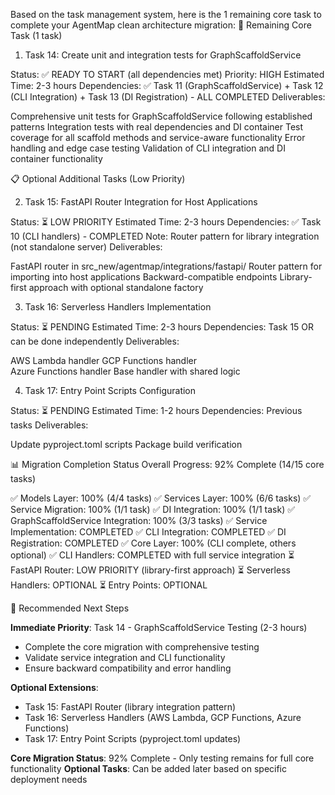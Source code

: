 Based on the task management system, here is the 1 remaining core task to complete your AgentMap clean architecture migration:
🎯 Remaining Core Task (1 task)
1. Task 14: Create unit and integration tests for GraphScaffoldService

Status: ✅ READY TO START (all dependencies met)
Priority: HIGH
Estimated Time: 2-3 hours
Dependencies: ✅ Task 11 (GraphScaffoldService) + Task 12 (CLI Integration) + Task 13 (DI Registration) - ALL COMPLETED
Deliverables:

Comprehensive unit tests for GraphScaffoldService following established patterns
Integration tests with real dependencies and DI container
Test coverage for all scaffold methods and service-aware functionality
Error handling and edge case testing
Validation of CLI integration and DI container functionality



📋 Optional Additional Tasks (Low Priority)

2. Task 15: FastAPI Router Integration for Host Applications

Status: ⏳ LOW PRIORITY
Estimated Time: 2-3 hours
Dependencies: ✅ Task 10 (CLI handlers) - COMPLETED
Note: Router pattern for library integration (not standalone server)
Deliverables:

FastAPI router in src_new/agentmap/integrations/fastapi/
Router pattern for importing into host applications
Backward-compatible endpoints
Library-first approach with optional standalone factory



3. Task 16: Serverless Handlers Implementation

Status: ⏳ PENDING
Estimated Time: 2-3 hours
Dependencies: Task 15 OR can be done independently
Deliverables:

AWS Lambda handler
GCP Functions handler  
Azure Functions handler
Base handler with shared logic



4. Task 17: Entry Point Scripts Configuration

Status: ⏳ PENDING
Estimated Time: 1-2 hours
Dependencies: Previous tasks
Deliverables:

Update pyproject.toml scripts
Package build verification



📊 Migration Completion Status
Overall Progress: 92% Complete (14/15 core tasks)

✅ Models Layer: 100% (4/4 tasks)
✅ Services Layer: 100% (6/6 tasks)
✅ Service Migration: 100% (1/1 task)
✅ DI Integration: 100% (1/1 task)
✅ GraphScaffoldService Integration: 100% (3/3 tasks)
  ✅ Service Implementation: COMPLETED
  ✅ CLI Integration: COMPLETED
  ✅ DI Registration: COMPLETED
✅ Core Layer: 100% (CLI complete, others optional)
  ✅ CLI Handlers: COMPLETED with full service integration
  ⏳ FastAPI Router: LOW PRIORITY (library-first approach)
  ⏳ Serverless Handlers: OPTIONAL
  ⏳ Entry Points: OPTIONAL


🚀 Recommended Next Steps

**Immediate Priority**: Task 14 - GraphScaffoldService Testing (2-3 hours)
- Complete the core migration with comprehensive testing
- Validate service integration and CLI functionality
- Ensure backward compatibility and error handling

**Optional Extensions**: 
- Task 15: FastAPI Router (library integration pattern)
- Task 16: Serverless Handlers (AWS Lambda, GCP Functions, Azure Functions)
- Task 17: Entry Point Scripts (pyproject.toml updates)

**Core Migration Status**: 92% Complete - Only testing remains for full core functionality
**Optional Tasks**: Can be added later based on specific deployment needs